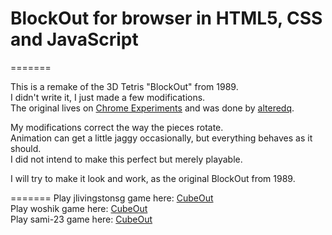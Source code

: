# BlockOut for browser in HTML5, CSS and JavaScript 
=======

This is a remake of the 3D Tetris "BlockOut" from 1989. <br>
I didn't write it, I just made a few modifications.  
The original lives on [Chrome Experiments](http://www.chromeexperiments.com/detail/cubeout/?f=) and was done by [alteredq](https://github.com/alteredq).

My modifications correct the way the pieces rotate. <br>
Animation can get a little jaggy occasionally, but everything behaves as it should. <br>
I did not intend to make this perfect but merely playable.<br>

I will try to make it look and work, as the original BlockOut from 1989.

=======
Play  jlivingstonsg  game here: [CubeOut](https://jlivingstonsg.github.io/BlockOut/)   <br>
Play  woshik         game here: [CubeOut](https://woshik.github.io/cube-game/)       <br>
Play  sami-23        game here: [CubeOut](https://sami-23.github.io/BlockOut/)
